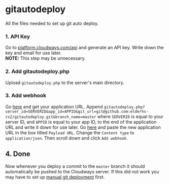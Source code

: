 # gitautodeploy
All the files needed to set up git auto deploy.

### 1. API Key
Go to [platform.cloudways.com/api](platform.cloudways.com/api) and generate an API key. Write down the key and email for use later.  
**NOTE:** This step may be unnecessary.

### 2. Add gitautodeploy.php
Upload `gitautodeploy.php` to the server's main directory.

### 3. Add webhook
Go [here](https://platform.cloudways.com/apps/771777/access_detail) and get your application URL. Append `gitautodeploy.php?server_id=SERVERID&app_id=APPID&git_url=git@github.com:elderhs-cs2/gitautodeploy.git&branch_name=master` where `SERVERID` is equal to your server ID, and `APPID` is equal to your app ID, to the end of the application URL and write it down for use later. Go [here](https://github.com/elderhs-cs2/gitautodeploy/settings/hooks/new) and paste the new application URL in the box titled `Payload URL`. Change the `Content type` to `application/json`. Then scroll down and click `Add webhook`.

## 4. Done
Now whenever you deploy a commit to the `master` branch it should automatically be pushed to the Cloudways server. If this did not work you may have to set up [manual git deployment](https://support.cloudways.com/using-git-for-deployment/) first.
